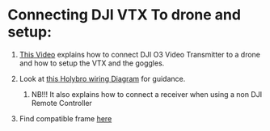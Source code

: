 
# Connecting DJI VTX To drone and setup:

1. [This Video](https://www.youtube.com/watch?v=kinmxuOnoUM) explains how to connect DJI O3 Video Transmitter to a drone and how to setup the VTX and the goggles.
2. Look at [this Holybro wiring Diagram](https://holybro.com/collections/fpv-electronics/products/kakute-f4-v2-4) for guidance. 
	1. NB!!!  It also explains how to connect a receiver when using a non DJI Remote Controller



1.  Find compatible frame [here](https://oscarliang.com/frames-dji-air-unit/) 